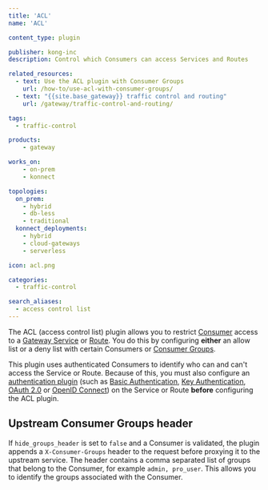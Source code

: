 ```yaml
---
title: 'ACL'
name: 'ACL'

content_type: plugin

publisher: kong-inc
description: Control which Consumers can access Services and Routes

related_resources:
  - text: Use the ACL plugin with Consumer Groups
    url: /how-to/use-acl-with-consumer-groups/
  - text: "{{site.base_gateway}} traffic control and routing"
    url: /gateway/traffic-control-and-routing/

tags:
  - traffic-control

products:
    - gateway

works_on:
    - on-prem
    - konnect

topologies:
  on_prem:
    - hybrid
    - db-less
    - traditional
  konnect_deployments:
    - hybrid
    - cloud-gateways
    - serverless

icon: acl.png

categories:
  - traffic-control

search_aliases:
  - access control list
---
```


The ACL (access control list) plugin allows you to restrict [Consumer](/gateway/entities/consumer/) access to a [Gateway Service](/gateway/entities/service/) or [Route](/gateway/entities/route/). You do this by configuring **either** an allow list or a deny list with certain Consumers or [Consumer Groups](/gateway/entities/consumer-group/).

This plugin uses authenticated Consumers to identify who can and can't access the Service or Route. Because of this, you must also configure an [authentication plugin](/plugins/?category=authentication)
(such as [Basic Authentication](/plugins/basic-auth/), [Key Authentication](/plugins/key-auth/),
[OAuth 2.0](/plugins/oauth2/) or [OpenID Connect](/plugins/openid-connect/)) on the Service or Route **before** configuring the ACL plugin.

## Upstream Consumer Groups header

If `hide_groups_header` is set to `false` and a Consumer is validated, the plugin appends a `X-Consumer-Groups` header to the request before proxying it to the upstream service. The header contains a comma separated list of groups that belong to the Consumer, for example `admin, pro_user`. This allows you to identify the groups associated with the Consumer. 
